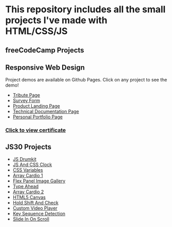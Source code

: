 # This repository includes all the small projects I've made with HTML/CSS/JS

## freeCodeCamp Projects

## Responsive Web Design

Project demos are available on Github Pages.
Click on any project to see the demo!

- [Tribute Page](https://m2tdev.github.io/tribute-page/)
- [Survey Form](https://m2tdev.github.io/survey-form/)
- [Product Landing Page](https://m2tdev.github.io/product-landing-page/)
- [Technical Documentation Page](https://m2tdev.github.io/technical-documentation-page/)
- [Personal Portfolio Page](https://m2tdev.github.io/personal-portfolio-page/)

### [Click to view certificate](https://www.freecodecamp.org/certification/m2tdev/responsive-web-design)

## JS30 Projects

- [JS Drumkit](https://m2tdev.github.io/js-drumkit/)
- [JS And CSS Clock](https://m2tdev.github.io/js-and-css-clock/)
- [CSS Variables](https://m2tdev.github.io/css-variables/)
- [Array Cardio 1](https://m2tdev.github.io/array-cardio-1)
- [Flex Panel Image Gallery](https://m2tdev.github.io/flex-panel-gallery)
- [Type Ahead](https://m2tdev.github.io/type-ahead)
- [Array Cardio 2](https://m2tdev.github.io/array-cardio-2)
- [HTML5 Canvas](https://m2tdev.github.io/html5-canvas)
- [Hold Shift And Check](https://m2tdev.github.io/hold-shift-and-check)
- [Custom Video Player](https://m2tdev.github.io/custom-video-player)
- [Key Sequence Detection](https://m2tdev.github.io/key-sequence-detection)
- [Slide In On Scroll](https://m2tdev.github.io/slide-in-on-scroll)
